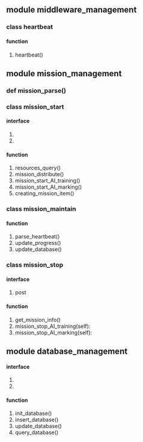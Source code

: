
## module  middleware_management
### class heartbeat
#### function
1. heartbeat()

## module  mission_management

### def mission_parse()

### class mission_start
#### interface
1. 
2. 
#### function

1. resources_query()
2. mission_distribute()
3. mission_start_AI_training()
4. mission_start_AI_marking()
5. creating_mission_item()

### class mission_maintain
#### function
1. parse_heartbeat()
2. update_progress()
3. update_database()

### class mission_stop
#### interface
1. post

#### function
1. get_mission_info()
2. mission_stop_AI_training(self):
3. mission_stop_AI_marking(self):


## module  database_management
#### interface
1. 
2. 
#### function
1. init_database()
2. insert_database()
3. update_database()
4. query_database()